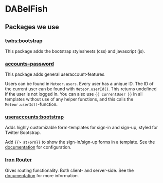 # DABelFish

## Packages we use

### [twbs:bootstrap](https://atmospherejs.com/twbs/bootstrap)

This package adds the bootstrap stylesheets (css) and javascript (js).

### [accounts-password](https://atmospherejs.com/meteor/accounts-password)

This package adds general useraccount-features.

Users can be found in `Meteor.users`. Every user has a unique ID. The ID of the
current user can be found with `Meteor.userId()`. This returns undefined if the
user is not logged in. You can also use `{{ currentUser }}` in all templates
without use of any helper functions, and this calls the
`Meteor.userId()`-function.

### [useraccounts:bootstrap](https://github.com/meteor-useraccounts/core/blob/master/Guide.md)

Adds highly customizable form-templates for sign-in and sign-up, styled for
Twitter Bootstrap.

Add `{{> atForm}}` to show the sign-in/sign-up forms in a template. See the
[documentation](https://github.com/meteor-useraccounts/core/blob/master/Guide.md#basic-customization)
for configuration.

### [Iron Router](https://atmospherejs.com/iron/router)

Gives routing functionality. Both client- and server-side. See the
[documentation](http://iron-meteor.github.io/iron-router/) for more information.
